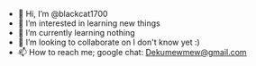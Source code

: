 - 👋 Hi, I’m @blackcat1700
- 👀 I’m interested in learning new things
- 🌱 I’m currently learning nothing
- 💞️ I’m looking to collaborate on I don't know yet :)
- 📫 How to reach me; google chat: Dekumewmew@gmail.com

<!---
blackcat1700/blackcat1700 is a ✨ special ✨ repository because his README appears on your GitHub profile.
You can click the Preview link to take a look at your changes.
--->
